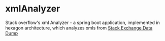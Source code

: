 # xmlAnalyzer
Stack overflow's xml Analyzer - a spring boot application, implemented in hexagon architecture, which analyzes xmls from [Stack Exchange Data Dump](https://archive.org/details/stackexchange)
